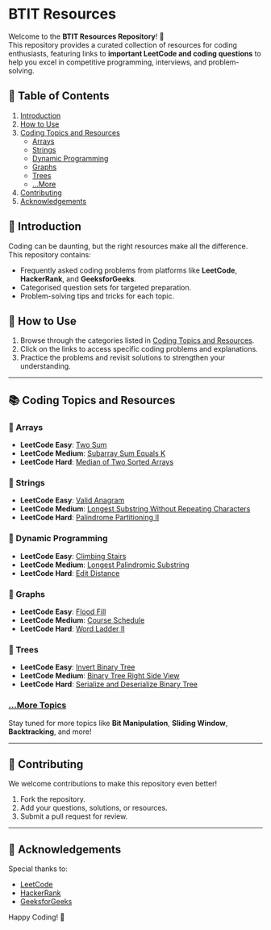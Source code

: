 # BTIT Resources  

Welcome to the **BTIT Resources Repository**! 🎉  
This repository provides a curated collection of resources for coding enthusiasts, featuring links to **important LeetCode and coding questions** to help you excel in competitive programming, interviews, and problem-solving.


## 🚀 Table of Contents  
1. [Introduction](#introduction)  
2. [How to Use](#how-to-use)  
3. [Coding Topics and Resources](#coding-topics-and-resources)  
   - [Arrays](#arrays)  
   - [Strings](#strings)  
   - [Dynamic Programming](#dynamic-programming)  
   - [Graphs](#graphs)  
   - [Trees](#trees)  
   - [...More](#more-topics)  
4. [Contributing](#contributing)  
5. [Acknowledgements](#acknowledgements)  


## 🧠 Introduction  

Coding can be daunting, but the right resources make all the difference.  
This repository contains:  
- Frequently asked coding problems from platforms like **LeetCode**, **HackerRank**, and **GeeksforGeeks**.  
- Categorised question sets for targeted preparation.  
- Problem-solving tips and tricks for each topic.  

## 📖 How to Use  

1. Browse through the categories listed in [Coding Topics and Resources](#coding-topics-and-resources).  
2. Click on the links to access specific coding problems and explanations.  
3. Practice the problems and revisit solutions to strengthen your understanding.  

---

## 📚 Coding Topics and Resources  

### 📌 Arrays  
- **LeetCode Easy**: [Two Sum](https://leetcode.com/problems/two-sum/)  
- **LeetCode Medium**: [Subarray Sum Equals K](https://leetcode.com/problems/subarray-sum-equals-k/)  
- **LeetCode Hard**: [Median of Two Sorted Arrays](https://leetcode.com/problems/median-of-two-sorted-arrays/)  

### 📌 Strings  
- **LeetCode Easy**: [Valid Anagram](https://leetcode.com/problems/valid-anagram/)  
- **LeetCode Medium**: [Longest Substring Without Repeating Characters](https://leetcode.com/problems/longest-substring-without-repeating-characters/)  
- **LeetCode Hard**: [Palindrome Partitioning II](https://leetcode.com/problems/palindrome-partitioning-ii/)  

### 📌 Dynamic Programming  
- **LeetCode Easy**: [Climbing Stairs](https://leetcode.com/problems/climbing-stairs/)  
- **LeetCode Medium**: [Longest Palindromic Substring](https://leetcode.com/problems/longest-palindromic-substring/)  
- **LeetCode Hard**: [Edit Distance](https://leetcode.com/problems/edit-distance/)  

### 📌 Graphs  
- **LeetCode Easy**: [Flood Fill](https://leetcode.com/problems/flood-fill/)  
- **LeetCode Medium**: [Course Schedule](https://leetcode.com/problems/course-schedule/)  
- **LeetCode Hard**: [Word Ladder II](https://leetcode.com/problems/word-ladder-ii/)  

### 📌 Trees  
- **LeetCode Easy**: [Invert Binary Tree](https://leetcode.com/problems/invert-binary-tree/)  
- **LeetCode Medium**: [Binary Tree Right Side View](https://leetcode.com/problems/binary-tree-right-side-view/)  
- **LeetCode Hard**: [Serialize and Deserialize Binary Tree](https://leetcode.com/problems/serialize-and-deserialize-binary-tree/)  

### [...More Topics](#)  
Stay tuned for more topics like **Bit Manipulation**, **Sliding Window**, **Backtracking**, and more!

---

## 🌟 Contributing  

We welcome contributions to make this repository even better!  
1. Fork the repository.  
2. Add your questions, solutions, or resources.  
3. Submit a pull request for review.  

---

## 🙏 Acknowledgements  

Special thanks to:  
- [LeetCode](https://leetcode.com/)  
- [HackerRank](https://www.hackerrank.com/)  
- [GeeksforGeeks](https://www.geeksforgeeks.org/)  

Happy Coding! 🚀
